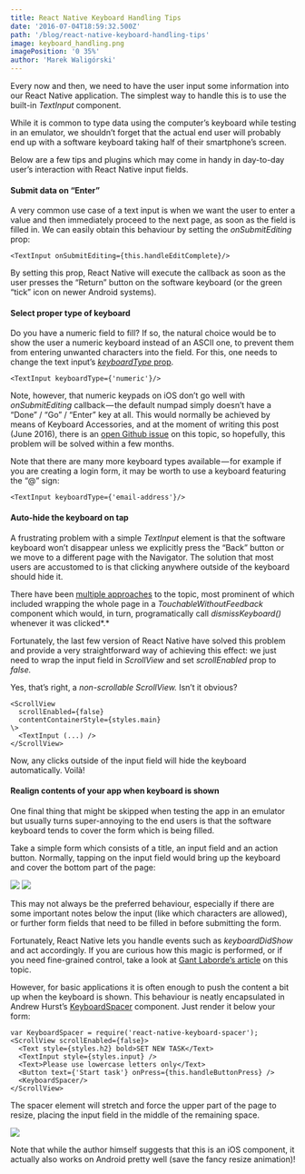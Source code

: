 ```yaml
---
title: React Native Keyboard Handling Tips
date: '2016-07-04T18:59:32.500Z'
path: '/blog/react-native-keyboard-handling-tips'
image: keyboard_handling.png
imagePosition: '0 35%'
author: 'Marek Waligórski'
---
```


Every now and then, we need to have the user input some information into our React Native application. The simplest way to handle this is to use the built-in _TextInput_ component.

While it is common to type data using the computer’s keyboard while testing in an emulator, we shouldn’t forget that the actual end user will probably end up with a software keyboard taking half of their smartphone’s screen.

Below are a few tips and plugins which may come in handy in day-to-day user’s interaction with React Native input fields.

#### Submit data on “Enter”

A very common use case of a text input is when we want the user to enter a value and then immediately proceed to the next page, as soon as the field is filled in. We can easily obtain this behaviour by setting the _onSubmitEditing_ prop:

```
<TextInput onSubmitEditing={this.handleEditComplete}/>
```

By setting this prop, React Native will execute the callback as soon as the user presses the “Return” button on the software keyboard (or the green “tick” icon on newer Android systems).

#### Select proper type of keyboard

Do you have a numeric field to fill? If so, the natural choice would be to show the user a numeric keyboard instead of an ASCII one, to prevent them from entering unwanted characters into the field. For this, one needs to change the text input’s [_keyboardType_ prop](https://facebook.github.io/react-native/docs/textinput.html#keyboardtype).

```
<TextInput keyboardType={'numeric'}/>
```

Note, however, that numeric keypads on iOS don’t go well with _onSubmitEditing_ callback — the default numpad simply doesn’t have a “Done” / “Go” / “Enter” key at all. This would normally be achieved by means of Keyboard Accessories, and at the moment of writing this post (June 2016), there is an [open Github issue](https://github.com/facebook/react-native/issues/371) on this topic, so hopefully, this problem will be solved within a few months.

Note that there are many more keyboard types available — for example if you are creating a login form, it may be worth to use a keyboard featuring the “@” sign:

```
<TextInput keyboardType={'email-address'}/>
```

#### Auto-hide the keyboard on tap

A frustrating problem with a simple _TextInput_ element is that the software keyboard won’t disappear unless we explicitly press the “Back” button or we move to a different page with the Navigator. The solution that most users are accustomed to is that clicking anywhere outside of the keyboard should hide it.

There have been [multiple approaches](http://stackoverflow.com/questions/29685421/react-native-hide-keyboard) to the topic, most prominent of which included wrapping the whole page in a _TouchableWithoutFeedback_ component which would, in turn, programatically call _dismissKeyboard()_ whenever it was clicked*.*

Fortunately, the last few version of React Native have solved this problem and provide a very straightforward way of achieving this effect: we just need to wrap the input field in _ScrollView_ and set _scrollEnabled_ prop to _false._

Yes, that’s right, a _non-scrollable ScrollView._ Isn’t it obvious?

```
<ScrollView
  scrollEnabled={false}
  contentContainerStyle={styles.main}
\>
  <TextInput (...) />
</ScrollView>
```

Now, any clicks outside of the input field will hide the keyboard automatically. Voilà!

#### Realign contents of your app when keyboard is shown

One final thing that might be skipped when testing the app in an emulator but usually turns super-annoying to the end users is that the software keyboard tends to cover the form which is being filled.

Take a simple form which consists of a title, an input field and an action button. Normally, tapping on the input field would bring up the keyboard and cover the bottom part of the page:

![](2.png)
![](1.png)

This may not always be the preferred behaviour, especially if there are some important notes below the input (like which characters are allowed), or further form fields that need to be filled in before submitting the form.

Fortunately, React Native lets you handle events such as _keyboardDidShow_ and act accordingly. If you are curious how this magic is performed, or if you need fine-grained control, take a look at [Gant Laborde’s article](https://shift.infinite.red/avoiding-the-keyboard-in-react-native-56d05b9a1e81) on this topic.

However, for basic applications it is often enough to push the content a bit up when the keyboard is shown. This behaviour is neatly encapsulated in Andrew Hurst’s [KeyboardSpacer](https://github.com/Andr3wHur5t/react-native-keyboard-spacer) component. Just render it below your form:

```
var KeyboardSpacer = require('react-native-keyboard-spacer');
<ScrollView scrollEnabled={false}>
  <Text style={styles.h2} bold>SET NEW TASK</Text>
  <TextInput style={styles.input} />
  <Text>Please use lowercase letters only</Text>
  <Button text={'Start task'} onPress={this.handleButtonPress} />
  <KeyboardSpacer/>
</ScrollView>
```

The spacer element will stretch and force the upper part of the page to resize, placing the input field in the middle of the remaining space.

![](keyboard_handling.png)

Note that while the author himself suggests that this is an iOS component, it actually also works on Android pretty well (save the fancy resize animation)!
